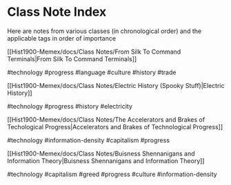# Class Note Index

Here are notes from various classes (in chronological order) 
and the applicable tags in order of importance

[[Hist1900-Memex/docs/Class Notes/From Silk To Command Terminals|From Silk To Command Terminals]]

 #technology #progress #language  #culture #history #trade

[[Hist1900-Memex/docs/Class Notes/Electric History (Spooky Stuff)|Electric History]]

 #technology #progress #history #electricity

[[Hist1900-Memex/docs/Class Notes/The Accelerators and Brakes of Techological Progress|Accelerators and Brakes of Technological Progress]]

 #technology #information-density #capitalism #progress 

[[Hist1900-Memex/docs/Class Notes/Buisness Shennanigans and Information Theory|Buisness Shennanigans and Information Theory]]

 #technology #capitalism #greed #progress #culture #information-density 